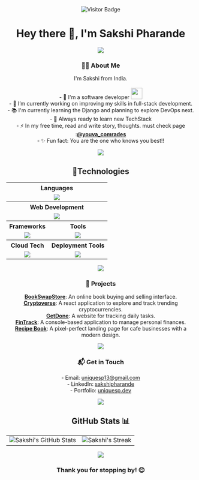 <div align="center">
    <img src="https://visitor-badge.laobi.icu/badge?page_id=uniquesp.uniquesp&" alt="Visitor Badge" />
</div>
<h1 align='center'> Hey there 👋, I'm Sakshi Pharande</h1>
<p align="center"><img src='https://capsule-render.vercel.app/api?type=rect&color=gradient&height=2.5&width=5' /></p>
<div align="center">
    <h3>👩‍💻 About Me</h3>
    <p>
        I'm Sakshi from India.<br><br>
        - 🏦 I'm a software developer <img src="https://media.giphy.com/media/WUlplcMpOCEmTGBtBW/giphy.gif"
            width="30"></br>
        - 🔭 I’m currently working on improving my skills in full-stack development.</br>
        - 📚 I'm currently learning the Django and planning to explore DevOps next.</br>
        - 👀 Always ready to learn new TechStack</br>
        - ⚡ In my free time, read and write story, thoughts. must check page :<a
            href="https://www.instagram.com/youva_comrades/"><strong>@youva_comrades</strong> </a></br>
        - ✨ Fun fact: You are the one who knows you best!!</br>
    </p>
</div>

<p align="center"><img src='https://capsule-render.vercel.app/api?type=rect&color=gradient&height=2.5&width=5' /></p>
<div align="center">
    <h2>🔮Technologies</h2>
    <table cellspacing="10">
        <tr>
            <th colspan="2"><strong>Languages</strong></th>
        </tr>
        <tr>
            <td colspan="2" align="center">
                <img src="https://skillicons.dev/icons?i=java,python,javascript,cpp&theme=dark">
            </td>
        </tr>
        <tr>
            <th colspan="2"><strong>Web Development</strong></th>
        </tr>
        <tr>
            <td colspan="2" align="center">
                <img src="https://skillicons.dev/icons?i=html,css,bootstrap">
            </td>
        </tr>
        <tr>
            <th><strong>Frameworks</strong></th>
            <th><strong>Tools</strong></th>
        </tr>
        <tr>
            <td align="center">
                <img src="https://skillicons.dev/icons?i=spring,express,react,nextjs">
            </td>
            <td align="center">
                <img src="https://skillicons.dev/icons?i=vscode,eclipse,git,github&theme=dark">
            </td>
        </tr>
        <tr>
            <th><strong>Cloud Tech</strong></th>
            <th><strong>Deployment Tools</strong></th>
        </tr>
        <tr>
            <td align="center">
                <img src="https://skillicons.dev/icons?i=aws,gcp&theme=dark">
            </td>
            <td align="center">
                <img src="https://skillicons.dev/icons?i=kubernetes,docker&theme=dark">
            </td>
        </tr>
    </table>
</div>

<p align="center"><img src='https://capsule-render.vercel.app/api?type=rect&color=gradient&height=2.5&width=5' /></p>
<div align="center">
    <h3>🌟 Projects</h3>
    <p> 
        <strong><a href="https://github.com/uniquesp/Book-Swap-Store" target="_blank">BookSwapStore</a></strong>: An online book buying and selling interface.
        </br>
        <strong><a href="https://github.com/uniquesp/cryptoverse" target="_blank">Cryptoverse</a></strong>: A react application to explore and track trending cryptocurrencies.
        </br>
        <strong><a href="https://github.com/uniquesp/GetDone" target="_blank">GetDone</a></strong>: A website for tracking daily tasks.
        </br>
        <strong><a href="https://github.com/uniquesp/FinTrack" target="_blank">FinTrack</a></strong>: A console-based application to manage personal finances.
        </br>
        <strong><a href="https://github.com/uniquesp/recipe_book" target="_blank">Recipe Book</a></strong>: A pixel-perfect landing page for cafe businesses with a modern design.
    </p>
</div>

<p align="center"><img src='https://capsule-render.vercel.app/api?type=rect&color=gradient&height=2.5&width=5' /></p>
<div align="center">
<h3>📬 Get in Touch</h3>
<p>
  - Email: <a href="mailto:uniquesp13@gmail.com">uniquesp13@gmail.com</a></br>
  - LinkedIn: <a href="https://www.linkedin.com/in/uniquesp/" target="_blank">sakshipharande</a></br>
  - Portfolio: <a href="https://sakshi-portfolio-eight.vercel.app/" target="_blank">uniquesp.dev</a></br>
<p>
</div>

<p align="center"><img src='https://capsule-render.vercel.app/api?type=rect&color=gradient&height=2.5&width=5' /></p>
<div align="center">
    <h2>GitHub Stats 📊</h2>
    <table align="center">
        <tr>
            <td align="center">
                <img src="https://github-readme-stats.vercel.app/api?username=uniquesp&theme=white&show_icons=true" alt="Sakshi's GitHub Stats">
            </td>
            <td align="center">
                <img src="https://github-readme-streak-stats.herokuapp.com/?user=uniquesp&background=ffffff&hide_border=true" alt="Sakshi's Streak">
            </td>
        </tr>
    </table>
</div>

<p align="center"><img src='https://capsule-render.vercel.app/api?type=rect&color=gradient&height=2.5&width=5' /></p>
<div align="center">
    <h3>Thank you for stopping by! 😊</h3>
</div>
